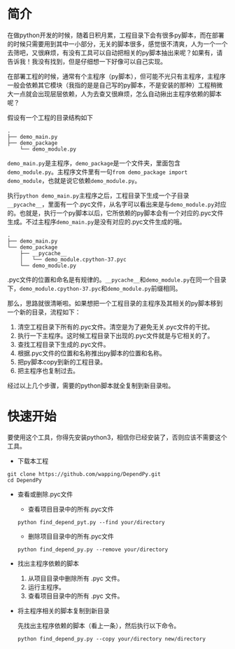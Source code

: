 # 简介

在做python开发的时候，随着日积月累，工程目录下会有很多py脚本，而在部署的时候只需要用到其中一小部分，无关的脚本很多，感觉很不清爽，人为一个一个去筛吧，又很麻烦，有没有工具可以自动把相关的py脚本抽出来呢？如果有，请告诉我！我没有找到，但是仔细想一下好像可以自己实现。

在部署工程的时候，通常有个主程序（py脚本），但可能不光只有主程序，主程序一般会依赖其它模块（我指的是是自己写的py脚本，不是安装的那种）工程稍微大一点就会出现层层依赖，人为去查又很麻烦，怎么自动揪出主程序依赖的脚本呢？

假设有一个工程的目录结构如下

```
.
├── demo_main.py
├── demo_package	
    └── demo_module.py
```

`demo_main.py`是主程序，`demo_package`是一个文件夹，里面包含`demo_module.py`。主程序文件里有一句`from demo_package import demo_module`，也就是说它依赖`demo_module.py`。

执行`python demo_main.py`主程序之后，工程目录下生成一个子目录`__pycache__`，里面有一个.pyc文件，从名字可以看出来是与`demo_module.py`对应的。也就是，执行一个py脚本以后，它所依赖的py脚本会有一个对应的.pyc文件生成。不过主程序`demo_main.py`是没有对应的.pyc文件生成的哦。

```
.
├── demo_main.py
└── demo_package
    ├── __pycache__
    │   └── demo_module.cpython-37.pyc
    └── demo_module.py
```

.pyc文件的位置和命名是有规律的。`__pycache__`和`demo_module.py`在同一个目录下，`demo_module.cpython-37.pyc`和`demo_module.py`前缀相同。

那么，思路就很清晰啦。如果想把一个工程目录的主程序及其相关的py脚本移到一个新的目录，流程如下：

1. 清空工程目录下所有的.pyc文件。清空是为了避免无关.pyc文件的干扰。
2. 执行一下主程序。这时候工程目录下出现的.pyc文件就是与它相关的了。
3. 查找工程目录下生成的.pyc文件。
4. 根据.pyc文件的位置和名称推出py脚本的位置和名称。
5. 把py脚本copy到新的工程目录。
6. 把主程序也复制过去。

经过以上几个步骤，需要的python脚本就全复制到新目录啦。

# 快速开始

要使用这个工具，你得先安装python3，相信你已经安装了，否则应该不需要这个工具。

- 下载本工程

```
git clone https://github.com/wapping/DependPy.git
cd DependPy
```

- 查看或删除.pyc文件

   - 查看项目目录中的所有.pyc文件

   `python find_depend_pyt.py --find your/directory`

   - 删除项目目录中的所有.pyc文件

   `python find_depend_py.py --remove your/directory`

- 找出主程序依赖的脚本

   1. 从项目目录中删除所有 .pyc 文件。
   2. 运行主程序。
   3. 查看项目目录中的所有 .pyc 文件。

- 将主程序相关的脚本复制到新目录

    先找出主程序依赖的脚本（看上一条），然后执行以下命令。
    
     `python find_depend_py.py --copy your/directory new/directory`

